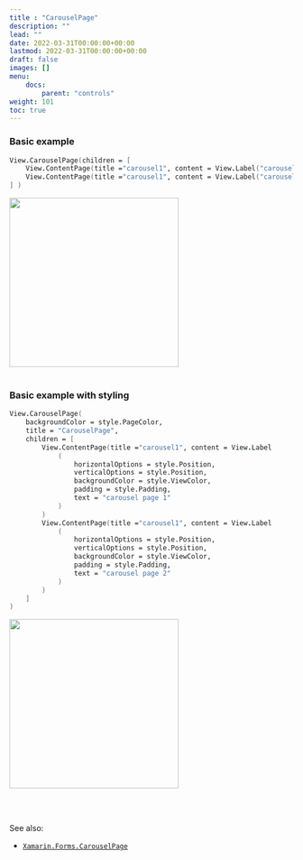 ```yaml
---
title : "CarouselPage"
description: ""
lead: ""
date: 2022-03-31T00:00:00+00:00
lastmod: 2022-03-31T00:00:00+00:00
draft: false
images: []
menu:
    docs:
        parent: "controls"
weight: 101
toc: true
---
```


### Basic example


```fs 
View.CarouselPage(children = [
    View.ContentPage(title ="carousel1", content = View.Label("carousel page 1") )
    View.ContentPage(title ="carousel1", content = View.Label("carousel page 2") )
] )
```
<img src="images/pages/content-adr-basic.png" width="300">
<br /> <br /> 

### Basic example with styling

```fs 
View.CarouselPage(
    backgroundColor = style.PageColor,
    title = "CarouselPage",
    children = [
        View.ContentPage(title ="carousel1", content = View.Label
            (
                horizontalOptions = style.Position,
                verticalOptions = style.Position,
                backgroundColor = style.ViewColor,
                padding = style.Padding,
                text = "carousel page 1"
            )
        )                
        View.ContentPage(title ="carousel1", content = View.Label
            (
                horizontalOptions = style.Position,
                verticalOptions = style.Position,
                backgroundColor = style.ViewColor,
                padding = style.Padding,
                text = "carousel page 2"
            )
        )
    ]
)
```
<img src="images/pages/carousel-adr-styled.png" width="300">

<br /> <br /> 

See also:

* [`Xamarin.Forms.CarouselPage`](https://docs.microsoft.com/en-us/dotnet/api/Xamarin.Forms.CarouselPage)